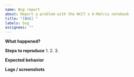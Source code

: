 ```yaml
---
name: Bug report
about: Report a problem with the WCCT x U-Matrix notebook
title: "[BUG] "
labels: bug
assignees: ""
---
```


**What happened?**

**Steps to reproduce**
1. 
2. 
3. 

**Expected behavior**

**Logs / screenshots**

